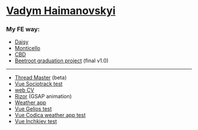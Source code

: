 # [Vadym Haimanovskyi](https://github.com/vgaimanovskyi)
### My FE way:
+ [Daisy](https://vgaimanovskyi.github.io/practice-Daisy/index.html)
+ [Monticello](https://vgaimanovskyi.github.io/36-exam/index.html)
+ [CBD](https://vgaimanovskyi.github.io/47-Exam/index.html)
+ [Beetroot graduation project](https://vgaimanovskyi.github.io/project/index.html) (final v1.0)

***
+ [Thread Master](https://vgaimanovskyi.github.io/thread-master/) (beta)
+ [Vue Sociotrack test](https://vgaimanovskyi.github.io/vue-tests-sociotrack/)
+ [web CV](https://vgaimanovskyi.github.io/)
+ [Rizor](https://vgaimanovskyi.github.io/gsap-practice/) (GSAP animation)
+ [Weather app](https://my-nuxt-weather-app.herokuapp.com/)
+ [Vue Gelios test](https://vgaimanovskyi.github.io/vue-test-app/)
+ [Vue Codica weather app test](https://vgaimanovskyi.github.io/codica-weather/)
+ [Vue Inchkiev test](https://vgaimanovskyi.github.io/inchkiev-test/)
